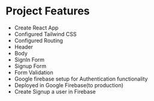 # Project Features

- Create React App
- Configured Tailwind CSS
- Configured Routing
- Header
- Body
- SignIn Form
- Signup Form
- Form Validation
- Google firebase setup for Authentication functionality
- Deployed in Google Firebase(to production)
- Create Signup a user in Firebase
